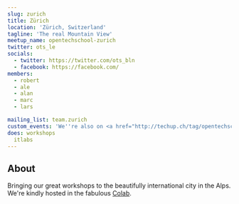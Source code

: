```yaml
---
slug: zurich
title: Zürich
location: 'Zürich, Switzerland'
tagline: 'The real Mountain View'
meetup_name: opentechschool-zurich
twitter: ots_le
socials:
  - twitter: https://twitter.com/ots_bln
  - facebook: https://facebook.com/
members:
  - robert
  - ale
  - alan
  - marc
  - lars

mailing_list: team.zurich
custom_events: 'We''re also on <a href="http://techup.ch/tag/opentechschool">Techup</a>.'
does: workshops
  itlabs
---
```


## About

Bringing our great workshops to the beautifully international city in the Alps. We're kindly hosted in the fabulous [Colab](http://colab-zurich.ch/).
